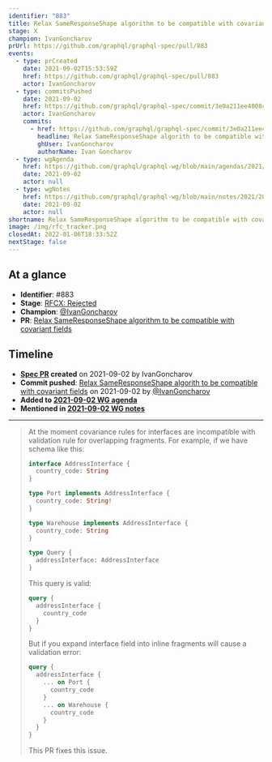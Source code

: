 ```yaml
---
identifier: "883"
title: Relax SameResponseShape algorithm to be compatible with covariant fields
stage: X
champion: IvanGoncharov
prUrl: https://github.com/graphql/graphql-spec/pull/883
events:
  - type: prCreated
    date: 2021-09-02T15:53:59Z
    href: https://github.com/graphql/graphql-spec/pull/883
    actor: IvanGoncharov
  - type: commitsPushed
    date: 2021-09-02
    href: https://github.com/graphql/graphql-spec/commit/3e0a211ee4008cb9774aabb801894c3ca6bf4dd8
    actor: IvanGoncharov
    commits:
      - href: https://github.com/graphql/graphql-spec/commit/3e0a211ee4008cb9774aabb801894c3ca6bf4dd8
        headline: Relax SameResponseShape algorith to be compatible with covariant fields
        ghUser: IvanGoncharov
        authorName: Ivan Goncharov
  - type: wgAgenda
    href: https://github.com/graphql/graphql-wg/blob/main/agendas/2021/2021-09-02.md
    date: 2021-09-02
    actor: null
  - type: wgNotes
    href: https://github.com/graphql/graphql-wg/blob/main/notes/2021/2021-09-02.md
    date: 2021-09-02
    actor: null
shortname: Relax SameResponseShape algorithm to be compatible with covariant fields
image: /img/rfc_tracker.png
closedAt: 2022-01-06T18:33:52Z
nextStage: false
---
```


## At a glance

- **Identifier**: #883
- **Stage**: [RFCX: Rejected](https://github.com/graphql/graphql-spec/blob/main/CONTRIBUTING.md#stage-x-rejected)
- **Champion**: [@IvanGoncharov](https://github.com/IvanGoncharov)
- **PR**: [Relax SameResponseShape algorithm to be compatible with covariant fields](https://github.com/graphql/graphql-spec/pull/883)

<!-- BEGIN_CUSTOM_TEXT -->



<!-- END_CUSTOM_TEXT -->

## Timeline

- **[Spec PR](https://github.com/graphql/graphql-spec/pull/883) created** on 2021-09-02 by IvanGoncharov
- **Commit pushed**: [Relax SameResponseShape algorith to be compatible with covariant fields](https://github.com/graphql/graphql-spec/commit/3e0a211ee4008cb9774aabb801894c3ca6bf4dd8) on 2021-09-02 by [@IvanGoncharov](https://github.com/IvanGoncharov)
- **Added to [2021-09-02 WG agenda](https://github.com/graphql/graphql-wg/blob/main/agendas/2021/2021-09-02.md)**
- **Mentioned in [2021-09-02 WG notes](https://github.com/graphql/graphql-wg/blob/main/notes/2021/2021-09-02.md)**

<!-- VERBATIM -->

---

> At the moment covariance rules for interfaces are incompatible with
> validation rule for overlapping fragments.
> For example, if we have schema like this:
> 
> ```graphql
> interface AddressInterface {
>   country_code: String
> }
> 
> type Port implements AddressInterface {
>   country_code: String!
> }
> 
> type Warehouse implements AddressInterface {
>   country_code: String
> }
> 
> type Query {
>   addressInterface: AddressInterface
> }
> ```
> 
> This query is valid:
> ```graphql
> query {
>   addressInterface {
>     country_code
>   }
> }
> ```
> 
> But if you expand interface field into inline fragments will cause a
> validation error:
> ```graphql
> query {
>   addressInterface {
>     ... on Port {
>       country_code
>     }
>     ... on Warehouse {
>       country_code
>     }
>   }
> }
> ```
> 
> This PR fixes this issue.
